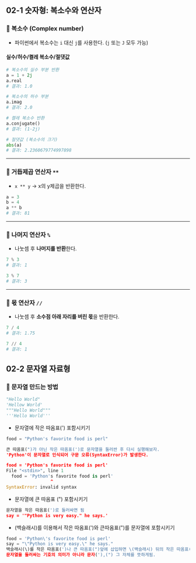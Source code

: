 ## 02-1 숫자형: 복소수와 연산자

### 📌 복소수 (Complex number)
- 파이썬에서 복소수는 `i` 대신 `j`를 사용한다. (`j` 또는 `J` 모두 가능)

#### 실수/허수/켤레 복소수/절댓값
```python
# 복소수의 실수 부분 반환
a = 1 + 2j
a.real
# 결과: 1.0

# 복소수의 허수 부분
a.imag
# 결과: 2.0

# 켤레 복소수 반환
a.conjugate()
# 결과: (1-2j)

# 절댓값 (복소수의 크기)
abs(a)
# 결과: 2.2360679774997898
```

---

### 📌 거듭제곱 연산자 `**`
- `x ** y` → x의 y제곱을 반환한다.

```python
a = 3
b = 4
a ** b
# 결과: 81
```

---

### 📌 나머지 연산자 `%`
- 나눗셈 후 **나머지를 반환**한다.

```python
7 % 3
# 결과: 1

3 % 7
# 결과: 3
```

---

### 📌 몫 연산자 `//`
- 나눗셈 후 **소수점 아래 자리를 버린 몫**을 반환한다.

```python
7 / 4
# 결과: 1.75

7 // 4
# 결과: 1
```

## 02-2 문자열 자료형

### 📌 문자열 만드는 방법
```python
"Hello World"
'Hellow World'
"""Hello World"""
'''Hello World'''
```
- 문자열에 작은 따옴표(') 포함시키기
```python
food = "Python's favorite food is perl"
```
```python
큰 따옴표(")가 아닌 작은 따옴표(')로 문자열을 둘러싼 후 다시 실행해보자.
'Python'이 문자열로 인식되어 구문 오류(SyntaxError)가 발생한다.

food = 'Python's favorite food is perl'
File "<stdin>", line 1
  food = 'Python's favorite food is perl'
                 ^
SyntaxError: invalid syntax
```
- 문자열에 큰 따옴표 (") 포함시키기
```python
문자열을 작은 따옴표(')로 둘러싸면 됨
say = '"Python is very easy." he says.'
```
- \(백슬래시)를 이용해서 작은 따옴표(')와 큰따옴표(")를 문자열에 포함시키기
```python
food = 'Python\'s favorite food is perl'
say = "\"Python is very easy.\" he says."
백슬래시(\)를 작은 따옴표(')나 큰 따옴표(")앞에 삽입하면 \(백슬래시) 뒤의 작은 따옴표(')나 큰따옴표(")는
문자열을 둘러싸는 기호의 의미가 아니라 문자('),(") 그 자체를 뜻하게됨.
```
